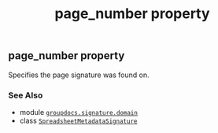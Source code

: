 ﻿---
title: page_number property
second_title: GroupDocs.Signature for Python via .NET API References
description: 
type: docs
url: /python-net/groupdocs.signature.domain/spreadsheetmetadatasignature/page_number/
is_root: false
weight: 190
---

## page_number property


Specifies the page signature was found on.

### See Also
* module [`groupdocs.signature.domain`](../../)
* class [`SpreadsheetMetadataSignature`](/signature/python-net/groupdocs.signature.domain/spreadsheetmetadatasignature)
